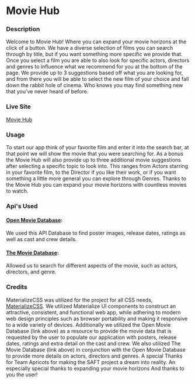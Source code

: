 # Movie Hub

### Description
Welcome to Movie Hub! Where you can expand your movie horizons at the click of a button. We have a diverse selection of films you can search through by title, but if you want something more specific we provide that. Once you select a film you are able to also look for specific actors, directors and genres to influence what we recommend for you at the bottom of the page. We provide up to 3 suggestions based off what you are looking for, and from there you will be able to select the new film of your choice and fall down the rabbit hole of cinema. Who knows you may find something new that you've never heard of before. 

### Live Site
[Movie Hub](https://nckoller.github.io/SAFT/)
### Usage
To start our app think of your favorite film and enter it into the search bar, at that point we will show the movie that you were searching for. As a bonus the Movie Hub will also provide up to three additional movie suggestions after selecting a specific topic to look into. This ranges from Actors starring in your favorite film, to the Director if you like their work, or if you want something a little more general you can explore through Genres. Thanks to the Movie Hub you can expand your movie horizons with countless movies to watch. 
### Api's Used
 #### [Open Movie Database](http://www.omdbapi.com/): 
 We used this API Database to find poster images, release dates, ratings as well as cast and crew details.
 #### [The Movie Database](https://www.themoviedb.org/documentation/api):
 Allowed us to search for different aspects of the movie, such as actors, directors, and genre. 
 
 
### Credits
MaterializeCSS was utilized for the project for all CSS needs, [MaterializeCSS](https://materializecss.com/about.html). We utilized  Materialize UI components to construct an attractive, consistent, and functional web app, while adhering to modern web design principles such as browser portability and making it responsive to a wide variety of devices. Additionally we utilized the Open Movie Database (link above) as a resource to provide the movie data that is requested by the user to populate our application with posters, release dates, ratings and extra detail on the cast and crew. We also utilized The Movie Database (link above) in conjunction with the Open Movie Database to provide more details on actors, directors and genres.
A special Thanks for Team Apricots for making the SAFT project a dream into reality.
An especially special thanks to expanding your movie horizons
And thanks to you the user!
